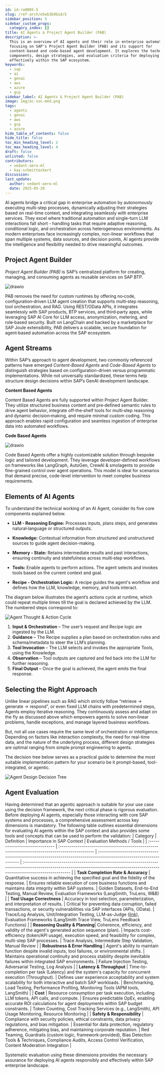 ```yaml
---
id: id-ra0005-5
slug: /ref-arch/e5eb3b9b1d/5
sidebar_position: 5
sidebar_custom_props:
  category_index: []
title: AI Agents & Project Agent Builder (PAB)
description: >-
  This is an overview of AI agents and their role in enterprise automation,
  focusing on SAP's Project Agent Builder (PAB) and its support for
  content-based and code-based agent development. It explores the technical
  components, design strategies, and evaluation criteria for deploying AI agents
  effectively within the SAP ecosystem.
keywords:
  - sap
  - ai
  - genai
  - aws
  - azure
  - gcp
sidebar_label: AI Agents & Project Agent Builder (PAB)
image: img/ac-soc-med.png
tags:
  - agents
  - genai
  - aws
  - gcp
  - azure
hide_table_of_contents: false
hide_title: false
toc_min_heading_level: 2
toc_max_heading_level: 4
draft: false
unlisted: false
contributors:
  - vedant-aero-ml
  - kay-schmitteckert
discussion: 
last_update:
  author: vedant-aero-ml
  date: 2025-05-20
---
```


AI agents bridge a critical gap in enterprise automation by autonomously executing multi-step processes, dynamically adjusting their strategies based on real-time context, and integrating seamlessly with enterprise services. They excel where traditional automation and single-turn LLM interactions fall short - handling tasks that require adaptive reasoning, conditional logic, and orchestration across heterogeneous environments. As modern enterprises face increasingly complex, non-linear workflows that span multiple systems, data sources, and decision points, AI agents provide the intelligence and flexibility needed to drive meaningful outcomes.

## Project Agent Builder

*Project Agent Builder (PAB)* is SAP’s centralized platform for creating, managing, and consuming agents as reusable services on SAP BTP.

![drawio](./drawio/reference-architecture-generative-ai-content-based.drawio)

PAB removes the need for custom runtimes by offering no‑code, configuration‑driven LLM agent creation that supports multi‑step reasoning, tool orchestration, and RAG. Using REST/OData APIs, it integrates seamlessly with SAP products, BTP services, and third‑party apps, while leveraging SAP AI Core for LLM access, anonymization, metering, and role‑based security. Built on LangChain and backed by a marketplace for SAP Joule extensibility, PAB delivers a scalable, secure foundation for agent‑based automation across the SAP ecosystem.

## Agent Streams

Within SAP’s approach to agent development, two commonly referenced patterns have emerged *Content-Based Agents* and *Code-Based Agents* to distinguish strategies based on configuration-driven versus programmatic implementations. While not universally standardized, these terms help structure design decisions within SAP’s GenAI development landscape.

**Content Based Agents**

Content Based Agents are fully supported within Project Agent Builder. They utilize structured business content and pre‑defined semantic rules to drive agent behavior, integrate off‑the‑shelf tools for multi‑step reasoning and dynamic decision‑making, and require minimal custom coding. This approach enables rapid configuration and seamless ingestion of enterprise data into automated workflows.

**Code Based Agents**

![drawio](./drawio/reference-architecture-generative-ai-code-based.drawio)

Code Based Agents offer a highly customizable solution through bespoke logic and tailored development. They leverage developer-defined workflows on frameworks like LangGraph, AutoGen, CrewAI & smolagents to provide fine-grained control over agent operations. This model is ideal for scenarios that demand precise, code-level intervention to meet complex business requirements.

## Elements of AI Agents

To understand the technical working of an AI Agent, consider its five core components explained below.

- **LLM - Reasoning Engine:**
Processes inputs, plans steps, and generates natural‑language or structured outputs.

- **Knowledge:**
Contextual information from structured and unstructured sources to guide agent decision-making.

- **Memory - State:**
Retains intermediate results and past interactions, ensuring continuity and statefulness across multi‑step workflows.

- **Tools:**
Enable agents to perform actions. The agent selects and invokes tools based on the current context and goal.

- **Recipe - Orchestration Logic:**
A recipe guides the agent's workflow and defines how the LLM, knowledge, memory, and tools interact.

The diagram below illustrates the agent’s actions cycle at runtime, which could repeat multiple times till the goal is declared achieved by the LLM. The numbered steps correspond to:

![Agent Thought & Action Cycle](./images/Agent_Flow.svg)

1. **Input & Orchestration** – The user’s request and Recipe logic are ingested by the LLM.  
2. **Guidance** – The Recipe supplies a plan based on orchestration rules and schema/metadata to steer the LLM’s planning.  
3. **Tool Invocation** – The LLM selects and invokes the appropriate Tools, using the Knowledge.
4. **Observation** – Tool outputs are captured and fed back into the LLM for further reasoning.
5. **Final Output** – Once the goal is achieved, the agent emits the final response.  


## Selecting the Right Approach

Unlike linear pipelines such as RAG which strictly follow “retrieve → generate → respond”, or even fixed LLM chains with predetermined steps, Agents employ iterative reasoning. They continuously assess and adapt on the fly as discussed above which empowers agents to solve non‑linear problems, handle exceptions, and manage layered business workflows.

But, not all use cases require the same level of orchestration or intelligence. Depending on factors like interaction complexity, the need for real-time data, and the nature of the underlying process, different design strategies are optimal ranging from simple prompt engineering to agents.

The decision tree below serves as a practical guide to determine the most suitable implementation pattern for your scenario be it prompt-based, tool-integrated, or agentic.

![Agent Design Decision Tree](./images/Agent_FD.svg)

## Agent Evaluation

Having determined that an agentic approach is suitable for your use case using the decision framework, the next critical phase is rigorous evaluation. Before deploying AI agents, especially those interacting with core SAP systems and processes, a comprehensive assessment across key dimensions is mandatory. The following table outlines essential dimensions for evaluating AI agents within the SAP context and also provides some tools and concepts that can be used to perform the validation:
| Category                        | Definition                                                                                       | Importance in SAP Context                                                                                            | Evaluation Methods / Tools                                                                                                                                                           |
| :------------------------------ | :----------------------------------------------------------------------------------------------- | :------------------------------------------------------------------------------------------------------------------- | :----------------------------------------------------------------------------------------------------------------------------------------------------------------------------------- |
| **Task Completion Rate & Accuracy** | Quantitative success in achieving the specified goal and the fidelity of the response.             | Ensures reliable execution of core business functions and maintains data integrity within SAP systems.                 | Golden Datasets, End-to-End Testing, Manual Review, Evaluation Frameworks (LangSmith, TruLens, W&B)                                                                                    |
| **Tool Usage Correctness** | Accuracy in tool selection, parameterization, and interpretation of results.                   | Critical for preventing data corruption, failed transactions, or security vulnerabilities via SAP interfaces (APIs, OData). | Trace/Log Analysis, Unit/Integration Testing, LLM-as-Judge ([link](https://arxiv.org/abs/2306.05685)), Evaluation Frameworks (LangSmith Trace View, TruLens Feedback Functions)       |
| **Reasoning Quality & Planning**| Coherence, efficiency, and validity of the agent's generated action sequence (plan).             | Impacts cost-efficiency (token/API usage), execution speed, and feasibility for complex, multi-step SAP processes.   | Trace Analysis, Intermediate Step Validation, Manual Review                                                                                                                          |
| **Robustness & Error Handling** | Agent's ability to maintain function despite invalid inputs, tool failures, or environmental shifts. | Maintains operational continuity and process stability despite inevitable failures within integrated SAP environments. | Failure Injection Testing, Adversarial Testing, Log Analysis                                                                                                                       |
| **Latency & Throughput** | Time-to-completion per task (Latency) and the system's capacity for concurrent execution (Throughput). | Defines user experience acceptability and system scalability for both interactive and batch SAP workloads.             | Benchmarking, Load Testing, Performance Profiling, Monitoring Tools (APM tools, LangSmith)                                                                                           |
| **Cost** | Resource consumption per task execution, including LLM tokens, API calls, and compute.           | Ensures predictable OpEx, enabling accurate ROI calculations for agent deployments within SAP budget constraints.      | Token Counting, Cost Tracking Services (e.g., LangSmith), API Usage Monitoring, Resource Monitoring                                                                                  |
| **Safety & Responsibility** | Compliance with security policies, ethical constraints, data privacy regulations, and bias mitigation. | Essential for data protection, regulatory adherence, mitigating bias, and maintaining corporate reputation.            | Red Teaming, Guardrails (custom logic, framework-provided), Bias Detection Tools & Techniques, Compliance Audits, Access Control Verification, Content Moderation Integration        |

Systematic evaluation using these dimensions provides the necessary assurance for deploying AI agents responsibly and effectively within SAP enterprise landscape.
